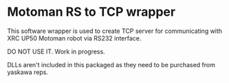 ﻿# Motoman RS to TCP wrapper

This software wrapper is used to create TCP server for communicating with XRC UP50 Motoman robot via RS232 interface.

DO NOT USE IT. Work in progress.

DLLs aren't included in this packaged as they need to be purchased from yaskawa reps.